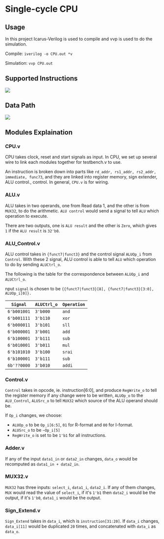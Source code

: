 # Single-cycle CPU 

## Usage
In this project Icarus-Verilog is used to compile and vvp is used to do the simulation.

Compile: `iverilog -o CPU.out *v`

Simulation: `vvp CPU.out`

## Supported Instructions
![](https://i.imgur.com/nuqu0B3.png)

## Data Path
![](https://i.imgur.com/70K6rjG.png)


## Modules Explaination
### CPU.v
CPU takes clock, reset and start signals as input. In CPU, we set up several wire to link each modules together for testbench.v to use.

An instruction is broken down into parts like `rd_addr, rs1_addr, rs2_addr, immediate, func73`, and they are linked into register memory, sign extender, ALU control., control. In general, `CPU.v` is for wiring.

### ALU.v
ALU takes in two operands, one from Read data 1, and the other is from `MUX32`, to do the arithmetic. `ALU control` would send a signal to tell `ALU` which operation to execute.

There are two outputs, one is `ALU result` and the other is `Zero`, which gives `1` if the `ALU result` is `32'b0`.

### ALU_Control.v
ALU control takes in `{funct7|funct3}` and the control signal `ALUOp_i` from `Control`. With these 2 signal, ALU control is able to tell `ALU` which operation to do by sending `ALUCtrl_o`. 

The following is the table for the correspondence between `ALUOp_i` and `ALUCtrl_o`.

nput `signal` is chosen to be `{{funct7|funct3}[8], {funct7|funct3}[3:0], ALUOp_i[0]}.`

| `Signal` |`ALUCtrl_o`| `Operation`
| -------- | -------- |-------------|
| `6'b001001`|`3'b000` | `and`
| `6'b001111`|`3'b110` |`xor`|
| `6'b000011`|`3'b101` | `sll`|
| `6'b000001`|`3'b001` | `add`|
| `6'b100001`|`3'b111` | `sub`|
| `6'b010001`|`3'b011` | `mul`|
| `6'b101010`|`3'b100` | `srai`|
| `6'b100001`|`3'b111` | `sub`|
|`6b'??0000`|`3'b010`|`addi`|

### Control.v
`Control` takes in opcode, ie. instruction[6:0], and produce `RegWrite_o` to tell the register memory if any change were to be written, `ALUOp_o` to the `ALU_Control`, `ALUSrc_o` to tell `MUX32` which source of the ALU operand should be. 

If `Op_i` changes, we choose: 
* `ALUOp_o` to be `Op_i[6:5]`, `01` for R-format and `00` for I-format.
* `ALUSrc_o` to be `~Op_i[5]`
* `RegWrite_o` is set to be `1'b1` for all instructions.

### Adder.v
If any of the input `data1_in` or `data2_in` changes, `data_o` would be recomputed as `data1_in + data2_in`.

### MUX32.v
`MUX32` has three inputs: `select_i`, `data1_i`, `data2_i`. If any of them changes, `MUX` would read the value of `select_i`, if it's `1'b1` then `data2_i` would be the output, if it's `1'b0`, `data1_i` would be the output.

### Sign_Extend.v
`Sign_Extend` takes in `data_i`, which is `instruction[31:20]`. If `data_i` changes, `data_i[11]` would be duplicated `20` times, and concatenated with `data_i` as `data_o`.


